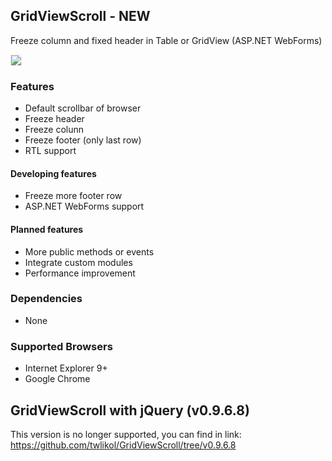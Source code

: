 ## GridViewScroll - NEW
Freeze column and fixed header in Table or GridView (ASP.NET WebForms)

<img border="0" border="0" style="border:1px solid #EFEFEF;" src="http://gridviewscroll.aspcity.idv.tw/images/gridviewscrollv2_git.png?2017110701">

### Features
* Default scrollbar of browser
* Freeze header 
* Freeze colunn
* Freeze footer (only last row)
* RTL support

#### Developing features
* Freeze more footer row
* ASP.NET WebForms support

#### Planned features
* More public methods or events
* Integrate custom modules
* Performance improvement

### Dependencies
* None

### Supported Browsers
* Internet Explorer 9+
* Google Chrome

## GridViewScroll with jQuery (v0.9.6.8)
This version is no longer supported, you can find in link:
https://github.com/twlikol/GridViewScroll/tree/v0.9.6.8
